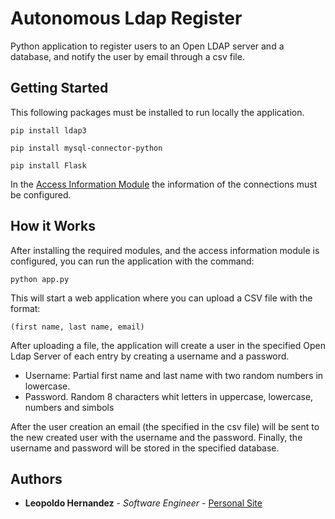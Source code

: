 # Autonomous Ldap Register
Python application to register users to an Open LDAP server and a database, and notify 
 the user by email through a csv file.

## Getting Started

This following packages must be installed to run locally the application.

```
pip install ldap3
```

```
pip install mysql-connector-python
```

```
pip install Flask
```
In the [Access Information Module](https://github.com/ipholo/autonomous_ldap_register/blob/master/access_information_module.py) 
the information of the connections must be configured.

## How it Works
After installing the required modules, and the access information module is
configured, you can run the application with the command:

```
python app.py
```

This will start a web application where you can upload a CSV file with the format:
```
(first name, last name, email)
```

After uploading a file, the application will create a user in the specified Open Ldap Server of each entry
by creating a username and a password.
 
* Username: Partial first name and last name with two random numbers in lowercase.
* Password. Random 8 characters whit letters in uppercase, lowercase, numbers and simbols

After the user creation an email (the specified in the csv file)
will be sent to the new created user with the username and the password. Finally, the username and password will be 
stored in the specified database.

## Authors

* **Leopoldo Hernandez** - *Software Engineer* - [Personal Site](http://ipolo.tech)

